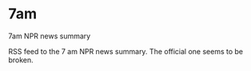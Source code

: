 # 7am
7am NPR news summary 

RSS feed to the 7 am NPR news summary. The official one seems to be broken.
